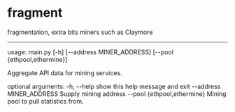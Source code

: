 # fragment
fragmentation, extra bits miners such as Claymore

----

usage: main.py [-h] [--address MINER_ADDRESS] [--pool {ethpool,ethermine}]

Aggregate API data for mining services.

optional arguments:
  -h, --help            show this help message and exit
  --address MINER_ADDRESS
                        Supply mining address
  --pool {ethpool,ethermine}
                        Mining pool to pull statistics from.